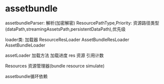 # assetbundle
assetbundleParser: 解析(加密解密)
ResourcePathType,Priority: 资源路径类型(dataPath,streamingAssetsPath,persistentDataPath),优先级


loader类: 加载器 
ResourceResLoader
AssetBundleResLoader
AssetBundleLoader



assetLoader 加载方法 加载进度
res  资源   引用计数

Resources 资源管理器(bundle resource simulate)

assetbundle循环依赖